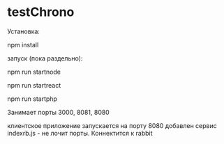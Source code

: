 # testChrono
Установка: 

npm install

запуск (пока раздельно):

npm run startnode

npm run startreact

npm run startphp

Занимает порты 3000, 8081, 8080

клиентское приложение запускается на порту 8080
добавлен сервис indexrb.js - не лочит порты. Коннектится к rabbit




